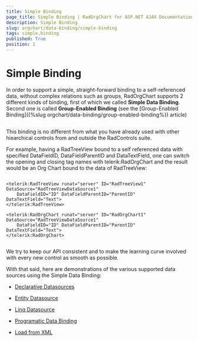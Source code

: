 ```yaml
---
title: Simple Binding
page_title: Simple Binding | RadOrgChart for ASP.NET AJAX Documentation
description: Simple Binding
slug: orgchart/data-binding/simple-binding
tags: simple,binding
published: True
position: 1
---
```


# Simple Binding



In order to support a simple, straight-forward binding to a self-referenced data, without complex relations such as groups, RadOrgChart supports 2 different kinds of binding, first of which we called **Simple Data Binding**. Second one is called **Group-Enabled Binding** (see the [Group-Enabled Binding]({%slug orgchart/data-binding/group-enabled-binding%}) article)

## 

This binding is no different from what you have already used with other hiearchical controls from and outside	the RadControls suite.

For example, having a RadTreeView bound to a self referenced data with specified DataFieldID, DataFieldParentID and DataTextField, one can switch the opening and closing tag names with telerik:RadOrgChart	and the result would be an Org Chart bound to the data of RadTreeView:

````ASPNET

<telerik:RadTreeView runat="server" ID="RadTreeView1" DataSource="RadTreeViewDataSource1"
	DataFieldID="ID" DataFieldParentID="ParentID" DataTextField="Text">
</telerik:RadTreeView>

<telerik:RadOrgChart runat="server" ID="RadOrgChart1" DataSource="RadTreeViewDataSource1"
	DataFieldID="ID" DataFieldParentID="ParentID" DataTextField="Text">
</telerik:RadOrgChart>
	
````



We try to keep our API consistent and to make the learning curve involved with every new control as smooth as possible.

With that said, here are demonstrations of the various supported data sources using the Simple Data Binding:

* [Declarative Datasources](http://demos.telerik.com/aspnet-ajax/orgchart/examples/populatingwithdata/declarativedatasources/defaultcs.aspx)

* [Entity Datasource](http://demos.telerik.com/aspnet-ajax/orgchart/examples/populatingwithdata/entitydatasource/defaultcs.aspx)

* [Linq Datasource](http://demos.telerik.com/aspnet-ajax/orgchart/examples/populatingwithdata/linqdatasource/defaultcs.aspx)

* [Programatic Data Binding](http://demos.telerik.com/aspnet-ajax/orgchart/examples/populatingwithdata/programaticdatabinding/defaultcs.aspx)

* [Load from XML](http://demos.telerik.com/aspnet-ajax/orgchart/examples/populatingwithdata/xmlfile/defaultcs.aspx)
